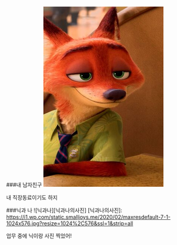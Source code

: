###내 남자친구
![nick](/assets/images/myboyfriend.jpg)




내 직장동료이기도 하지


###닉과 나
![닉과나][닉과나의사진]
[닉과나의사진]: https://i1.wp.com/static.smalljoys.me/2020/02/maxresdefault-7-1-1024x576.jpg?resize=1024%2C576&ssl=1&strip=all

업무 중에 닉이랑 사진 찍었어!
